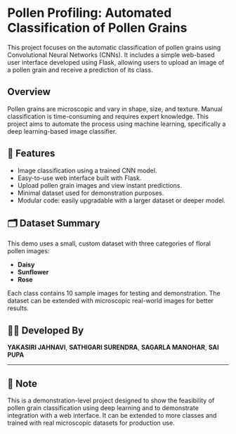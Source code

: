 # Pollen Profiling: Automated Classification of Pollen Grains

This project focuses on the automatic classification of pollen grains using Convolutional Neural Networks (CNNs). It includes a simple web-based user interface developed using Flask, allowing users to upload an image of a pollen grain and receive a prediction of its class.

##  Overview

Pollen grains are microscopic and vary in shape, size, and texture. Manual classification is time-consuming and requires expert knowledge. This project aims to automate the process using machine learning, specifically a deep learning-based image classifier.

## 🌟 Features

- Image classification using a trained CNN model.
- Easy-to-use web interface built with Flask.
- Upload pollen grain images and view instant predictions.
- Minimal dataset used for demonstration purposes.
- Modular code: easily upgradable with a larger dataset or deeper model.

## 🗂️ Dataset Summary

This demo uses a small, custom dataset with three categories of floral pollen images:
- **Daisy**  
- **Sunflower**  
- **Rose**

Each class contains 10 sample images for testing and demonstration. The dataset can be extended with microscopic real-world images for better results.

## 🧑‍💻 Developed By

**YAKASIRI JAHNAVI**,
**SATHIGARI SURENDRA**,
**SAGARLA MANOHAR**,
**SAI PUPA**

---

## 📌 Note

This is a demonstration-level project designed to show the feasibility of pollen grain classification using deep learning and to demonstrate integration with a web interface. It can be extended to more classes and trained with real microscopic datasets for production use.
